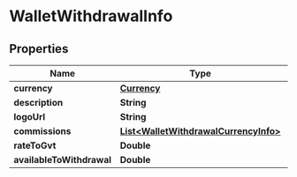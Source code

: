 # WalletWithdrawalInfo

## Properties
Name | Type | Description | Notes
------------ | ------------- | ------------- | -------------
**currency** | [**Currency**](Currency.md) |  |  [optional]
**description** | **String** |  |  [optional]
**logoUrl** | **String** |  |  [optional]
**commissions** | [**List&lt;WalletWithdrawalCurrencyInfo&gt;**](WalletWithdrawalCurrencyInfo.md) |  |  [optional]
**rateToGvt** | **Double** |  |  [optional]
**availableToWithdrawal** | **Double** |  |  [optional]
